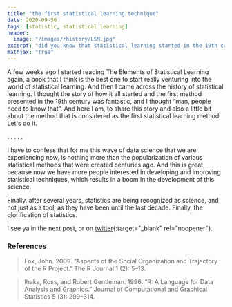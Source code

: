 ```yaml
---
title: "the first statistical learning technique"
date: 2020-09-30
tags: [statistic, statistical learning]
header:
  image: "/images/rhistory/LSM.jpg"
excerpt: "did you know that statistical learning started in the 19th century?"
mathjax: "true"
---
```


A few weeks ago I started reading The Elements of Statistical Learning again, a book that I think is the best one to start really venturing into the world of statistical learning. And then I came across the history of statistical learning. I thought the story of how it all started and the first method presented in the 19th century was fantastic, and I thought “man, people need to know that”. And here I am, to share this story and also a little bit about the method that is considered as the first statistical learning method. Let's do it.




.
.
.
.
.


I have to confess that for me this wave of data science that we are experiencing now, is nothing more than the popularization of various statistical methods that were created centuries ago. And this is great, because now we have more people interested in developing and improving statistical techniques, which results in a boom in the development of this science.

Finally, after several years, statistics are being recognized as science, and not just as a tool, as they have been until the last decade. Finally, the glorification of statistics.

I see ya in the next post, or on [twitter](http://twitter.com/scpatricio){:target="_blank" rel="noopener"}.

### References

> Fox, John. 2009. “Aspects of the Social Organization and Trajectory of the R Project.” The R Journal 1 (2): 5–13.

> Ihaka, Ross, and Robert Gentleman. 1996. “R: A Language for Data Analysis and Graphics.” Journal of Computational and Graphical Statistics 5 (3): 299–314.
